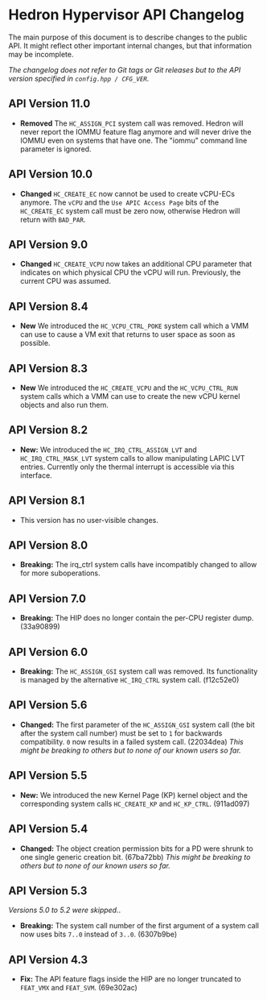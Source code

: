 # Hedron Hypervisor API Changelog

The main purpose of this document is to describe changes to the public API. It
might reflect other important internal changes, but that information may be incomplete.

*The changelog does not refer to Git tags or Git releases but to the API version
specified in `config.hpp / CFG_VER`.*

## API Version 11.0
- **Removed** The `HC_ASSIGN_PCI` system call was removed. Hedron will never report the IOMMU feature flag anymore and
  will never drive the IOMMU even on systems that have one. The "iommu" command line parameter is ignored.

## API Version 10.0
- **Changed** `HC_CREATE_EC` now cannot be used to create vCPU-ECs anymore. The `vCPU` and the `Use APIC Access Page`
  bits of the `HC_CREATE_EC` system call must be zero now, otherwise Hedron will return with `BAD_PAR`.

## API Version 9.0
- **Changed** `HC_CREATE_VCPU` now takes an additional CPU parameter that indicates on which physical CPU the vCPU will
  run. Previously, the current CPU was assumed.

## API Version 8.4
- **New** We introduced the `HC_VCPU_CTRL_POKE` system call which a VMM can use to cause a VM exit that returns to user
  space as soon as possible.

## API Version 8.3
- **New** We introduced the `HC_CREATE_VCPU` and the `HC_VCPU_CTRL_RUN` system calls which a VMM can use
  to create the new vCPU kernel objects and also run them.

## API Version 8.2
- **New:** We introduced the `HC_IRQ_CTRL_ASSIGN_LVT` and `HC_IRQ_CTRL_MASK_LVT` system calls to allow
  manipulating LAPIC LVT entries. Currently only the thermal interrupt is accessible via this interface.

## API Version 8.1
- This version has no user-visible changes.

## API Version 8.0
- **Breaking:** The irq_ctrl system calls have incompatibly changed to allow for more suboperations.

## API Version 7.0
- **Breaking:** The HIP does no longer contain the per-CPU register dump. (33a90899)

## API Version 6.0
<!-- Full changelog: 79fc6e45..52590e1c -->
- **Breaking:** The `HC_ASSIGN_GSI` system call was removed. Its functionality is managed by the alternative
  `HC_IRQ_CTRL` system call. (f12c52e0)

## API Version 5.6
<!-- Full changelog: 771afd44..79fc6e45 -->
- **Changed:** The first parameter of the `HC_ASSIGN_GSI` system call (the bit after the system call number) must be
  set to `1` for backwards compatibility. `0` now results in a failed system call. (22034dea)
  *This might be breaking to others but to none of our known users so far.*

## API Version 5.5
<!-- Full changelog: adb99efc..771afd44 -->
- **New:** We introduced the new Kernel Page (KP) kernel object and the corresponding system calls `HC_CREATE_KP` and
  `HC_KP_CTRL`. (911ad097)

## API Version 5.4
<!-- Full changelog: 0c7a4496..adb99efc -->
- **Changed:** The object creation permission bits for a PD were shrunk to one single generic creation bit. (67ba72bb)
  *This might be breaking to others but to none of our known users so far.*

## API Version 5.3
*Versions 5.0 to 5.2 were skipped.*.
<!-- Full changelog: 95b5db56..0c7a4496 -->
- **Breaking:** The system call number of the first argument of a system call now uses bits `7..0` instead of `3..0`.
  (6307b9be)

## API Version 4.3
- **Fix:** The API feature flags inside the HIP are no longer truncated to `FEAT_VMX` and `FEAT_SVM`. (69e302ac)
